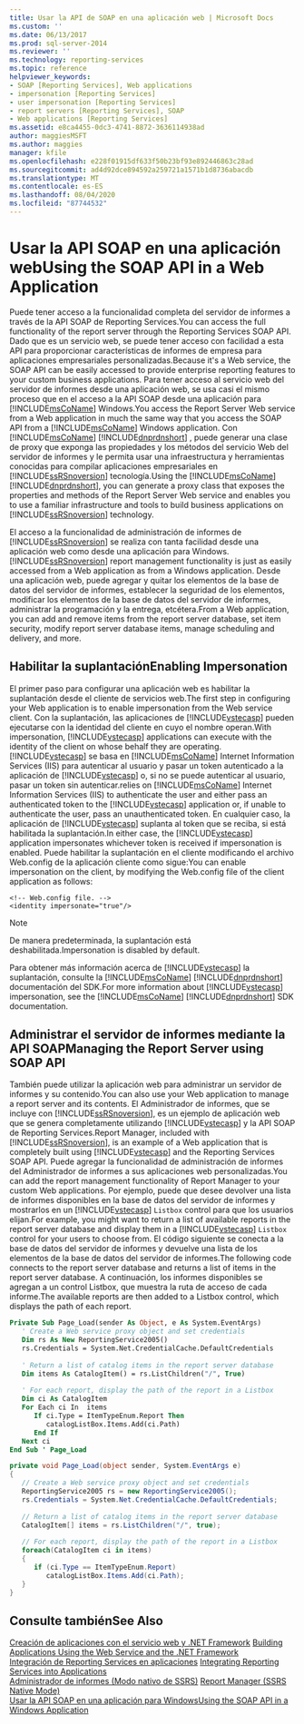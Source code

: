 ```yaml
---
title: Usar la API de SOAP en una aplicación web | Microsoft Docs
ms.custom: ''
ms.date: 06/13/2017
ms.prod: sql-server-2014
ms.reviewer: ''
ms.technology: reporting-services
ms.topic: reference
helpviewer_keywords:
- SOAP [Reporting Services], Web applications
- impersonation [Reporting Services]
- user impersonation [Reporting Services]
- report servers [Reporting Services], SOAP
- Web applications [Reporting Services]
ms.assetid: e8ca4455-0dc3-4741-8872-3636114938ad
author: maggiesMSFT
ms.author: maggies
manager: kfile
ms.openlocfilehash: e228f01915df633f50b23bf93e892446863c28ad
ms.sourcegitcommit: ad4d92dce894592a259721a1571b1d8736abacdb
ms.translationtype: MT
ms.contentlocale: es-ES
ms.lasthandoff: 08/04/2020
ms.locfileid: "87744532"
---
```

# <a name="using-the-soap-api-in-a-web-application"></a><span data-ttu-id="cd24f-102">Usar la API SOAP en una aplicación web</span><span class="sxs-lookup"><span data-stu-id="cd24f-102">Using the SOAP API in a Web Application</span></span>
  <span data-ttu-id="cd24f-103">Puede tener acceso a la funcionalidad completa del servidor de informes a través de la API SOAP de Reporting Services.</span><span class="sxs-lookup"><span data-stu-id="cd24f-103">You can access the full functionality of the report server through the Reporting Services SOAP API.</span></span> <span data-ttu-id="cd24f-104">Dado que es un servicio web, se puede tener acceso con facilidad a esta API para proporcionar características de informes de empresa para aplicaciones empresariales personalizadas.</span><span class="sxs-lookup"><span data-stu-id="cd24f-104">Because it's a Web service, the SOAP API can be easily accessed to provide enterprise reporting features to your custom business applications.</span></span> <span data-ttu-id="cd24f-105">Para tener acceso al servicio web del servidor de informes desde una aplicación web, se usa casi el mismo proceso que en el acceso a la API SOAP desde una aplicación para [!INCLUDE[msCoName](../../includes/msconame-md.md)] Windows.</span><span class="sxs-lookup"><span data-stu-id="cd24f-105">You access the Report Server Web service from a Web application in much the same way that you access the SOAP API from a [!INCLUDE[msCoName](../../includes/msconame-md.md)] Windows application.</span></span> <span data-ttu-id="cd24f-106">Con [!INCLUDE[msCoName](../../includes/msconame-md.md)] [!INCLUDE[dnprdnshort](../../includes/dnprdnshort-md.md)] , puede generar una clase de proxy que exponga las propiedades y los métodos del servicio Web del servidor de informes y le permita usar una infraestructura y herramientas conocidas para compilar aplicaciones empresariales en [!INCLUDE[ssRSnoversion](../../includes/ssrsnoversion-md.md)] tecnología.</span><span class="sxs-lookup"><span data-stu-id="cd24f-106">Using the [!INCLUDE[msCoName](../../includes/msconame-md.md)] [!INCLUDE[dnprdnshort](../../includes/dnprdnshort-md.md)], you can generate a proxy class that exposes the properties and methods of the Report Server Web service and enables you to use a familiar infrastructure and tools to build business applications on [!INCLUDE[ssRSnoversion](../../includes/ssrsnoversion-md.md)] technology.</span></span>  
  
 <span data-ttu-id="cd24f-107">El acceso a la funcionalidad de administración de informes de [!INCLUDE[ssRSnoversion](../../includes/ssrsnoversion-md.md)] se realiza con tanta facilidad desde una aplicación web como desde una aplicación para Windows.</span><span class="sxs-lookup"><span data-stu-id="cd24f-107">[!INCLUDE[ssRSnoversion](../../includes/ssrsnoversion-md.md)] report management functionality is just as easily accessed from a Web application as from a Windows application.</span></span> <span data-ttu-id="cd24f-108">Desde una aplicación web, puede agregar y quitar los elementos de la base de datos del servidor de informes, establecer la seguridad de los elementos, modificar los elementos de la base de datos del servidor de informes, administrar la programación y la entrega, etcétera.</span><span class="sxs-lookup"><span data-stu-id="cd24f-108">From a Web application, you can add and remove items from the report server database, set item security, modify report server database items, manage scheduling and delivery, and more.</span></span>  
  
## <a name="enabling-impersonation"></a><span data-ttu-id="cd24f-109">Habilitar la suplantación</span><span class="sxs-lookup"><span data-stu-id="cd24f-109">Enabling Impersonation</span></span>  
 <span data-ttu-id="cd24f-110">El primer paso para configurar una aplicación web es habilitar la suplantación desde el cliente de servicios web.</span><span class="sxs-lookup"><span data-stu-id="cd24f-110">The first step in configuring your Web application is to enable impersonation from the Web service client.</span></span> <span data-ttu-id="cd24f-111">Con la suplantación, las aplicaciones de [!INCLUDE[vstecasp](../../includes/vstecasp-md.md)] pueden ejecutarse con la identidad del cliente en cuyo el nombre operan.</span><span class="sxs-lookup"><span data-stu-id="cd24f-111">With impersonation, [!INCLUDE[vstecasp](../../includes/vstecasp-md.md)] applications can execute with the identity of the client on whose behalf they are operating.</span></span> [!INCLUDE[vstecasp](../../includes/vstecasp-md.md)] <span data-ttu-id="cd24f-112">se basa en [!INCLUDE[msCoName](../../includes/msconame-md.md)] Internet Information Services (IIS) para autenticar al usuario y pasar un token autenticado a la aplicación de [!INCLUDE[vstecasp](../../includes/vstecasp-md.md)] o, si no se puede autenticar al usuario, pasar un token sin autenticar.</span><span class="sxs-lookup"><span data-stu-id="cd24f-112">relies on [!INCLUDE[msCoName](../../includes/msconame-md.md)] Internet Information Services (IIS) to authenticate the user and either pass an authenticated token to the [!INCLUDE[vstecasp](../../includes/vstecasp-md.md)] application or, if unable to authenticate the user, pass an unauthenticated token.</span></span> <span data-ttu-id="cd24f-113">En cualquier caso, la aplicación de [!INCLUDE[vstecasp](../../includes/vstecasp-md.md)] suplanta al token que se reciba, si está habilitada la suplantación.</span><span class="sxs-lookup"><span data-stu-id="cd24f-113">In either case, the [!INCLUDE[vstecasp](../../includes/vstecasp-md.md)] application impersonates whichever token is received if impersonation is enabled.</span></span> <span data-ttu-id="cd24f-114">Puede habilitar la suplantación en el cliente modificando el archivo Web.config de la aplicación cliente como sigue:</span><span class="sxs-lookup"><span data-stu-id="cd24f-114">You can enable impersonation on the client, by modifying the Web.config file of the client application as follows:</span></span>  
  
```  
<!-- Web.config file. -->  
<identity impersonate="true"/>  
```  
  
> [!NOTE]  
>  <span data-ttu-id="cd24f-115">De manera predeterminada, la suplantación está deshabilitada.</span><span class="sxs-lookup"><span data-stu-id="cd24f-115">Impersonation is disabled by default.</span></span>  
  
 <span data-ttu-id="cd24f-116">Para obtener más información acerca de [!INCLUDE[vstecasp](../../includes/vstecasp-md.md)] la suplantación, consulte la [!INCLUDE[msCoName](../../includes/msconame-md.md)] [!INCLUDE[dnprdnshort](../../includes/dnprdnshort-md.md)] documentación del SDK.</span><span class="sxs-lookup"><span data-stu-id="cd24f-116">For more information about [!INCLUDE[vstecasp](../../includes/vstecasp-md.md)] impersonation, see the [!INCLUDE[msCoName](../../includes/msconame-md.md)] [!INCLUDE[dnprdnshort](../../includes/dnprdnshort-md.md)] SDK documentation.</span></span>  
  
## <a name="managing-the-report-server-using-soap-api"></a><span data-ttu-id="cd24f-117">Administrar el servidor de informes mediante la API SOAP</span><span class="sxs-lookup"><span data-stu-id="cd24f-117">Managing the Report Server using SOAP API</span></span>  
 <span data-ttu-id="cd24f-118">También puede utilizar la aplicación web para administrar un servidor de informes y su contenido.</span><span class="sxs-lookup"><span data-stu-id="cd24f-118">You can also use your Web application to manage a report server and its contents.</span></span> <span data-ttu-id="cd24f-119">El Administrador de informes, que se incluye con [!INCLUDE[ssRSnoversion](../../includes/ssrsnoversion-md.md)], es un ejemplo de aplicación web que se genera completamente utilizando [!INCLUDE[vstecasp](../../includes/vstecasp-md.md)] y la API SOAP de Reporting Services.</span><span class="sxs-lookup"><span data-stu-id="cd24f-119">Report Manager, included with [!INCLUDE[ssRSnoversion](../../includes/ssrsnoversion-md.md)], is an example of a Web application that is completely built using [!INCLUDE[vstecasp](../../includes/vstecasp-md.md)] and the Reporting Services SOAP API.</span></span> <span data-ttu-id="cd24f-120">Puede agregar la funcionalidad de administración de informes del Administrador de informes a sus aplicaciones web personalizadas.</span><span class="sxs-lookup"><span data-stu-id="cd24f-120">You can add the report management functionality of Report Manager to your custom Web applications.</span></span> <span data-ttu-id="cd24f-121">Por ejemplo, puede que desee devolver una lista de informes disponibles en la base de datos del servidor de informes y mostrarlos en un [!INCLUDE[vstecasp](../../includes/vstecasp-md.md)] `Listbox` control para que los usuarios elijan.</span><span class="sxs-lookup"><span data-stu-id="cd24f-121">For example, you might want to return a list of available reports in the report server database and display them in a [!INCLUDE[vstecasp](../../includes/vstecasp-md.md)] `Listbox` control for your users to choose from.</span></span> <span data-ttu-id="cd24f-122">El código siguiente se conecta a la base de datos del servidor de informes y devuelve una lista de los elementos de la base de datos del servidor de informes.</span><span class="sxs-lookup"><span data-stu-id="cd24f-122">The following code connects to the report server database and returns a list of items in the report server database.</span></span> <span data-ttu-id="cd24f-123">A continuación, los informes disponibles se agregan a un control Listbox, que muestra la ruta de acceso de cada informe.</span><span class="sxs-lookup"><span data-stu-id="cd24f-123">The available reports are then added to a Listbox control, which displays the path of each report.</span></span>  
  
```vb  
Private Sub Page_Load(sender As Object, e As System.EventArgs)  
   ' Create a Web service proxy object and set credentials  
   Dim rs As New ReportingService2005()  
   rs.Credentials = System.Net.CredentialCache.DefaultCredentials  
  
   ' Return a list of catalog items in the report server database  
   Dim items As CatalogItem() = rs.ListChildren("/", True)  
  
   ' For each report, display the path of the report in a Listbox  
   Dim ci As CatalogItem  
   For Each ci In  items  
      If ci.Type = ItemTypeEnum.Report Then  
         catalogListBox.Items.Add(ci.Path)  
      End If  
   Next ci  
End Sub ' Page_Load   
```  
  
```csharp  
private void Page_Load(object sender, System.EventArgs e)  
{  
   // Create a Web service proxy object and set credentials  
   ReportingService2005 rs = new ReportingService2005();  
   rs.Credentials = System.Net.CredentialCache.DefaultCredentials;  
  
   // Return a list of catalog items in the report server database  
   CatalogItem[] items = rs.ListChildren("/", true);  
  
   // For each report, display the path of the report in a Listbox  
   foreach(CatalogItem ci in items)  
   {  
      if (ci.Type == ItemTypeEnum.Report)  
         catalogListBox.Items.Add(ci.Path);  
   }  
}  
```  
  
## <a name="see-also"></a><span data-ttu-id="cd24f-124">Consulte también</span><span class="sxs-lookup"><span data-stu-id="cd24f-124">See Also</span></span>  
 <span data-ttu-id="cd24f-125">[Creación de aplicaciones con el servicio web y .NET Framework](../report-server-web-service/net-framework/building-applications-using-the-web-service-and-the-net-framework.md) </span><span class="sxs-lookup"><span data-stu-id="cd24f-125">[Building Applications Using the Web Service and the .NET Framework](../report-server-web-service/net-framework/building-applications-using-the-web-service-and-the-net-framework.md) </span></span>  
 <span data-ttu-id="cd24f-126">[Integración de Reporting Services en aplicaciones](../application-integration/integrating-reporting-services-into-applications.md) </span><span class="sxs-lookup"><span data-stu-id="cd24f-126">[Integrating Reporting Services into Applications](../application-integration/integrating-reporting-services-into-applications.md) </span></span>  
 <span data-ttu-id="cd24f-127">[Administrador de informes &#40;Modo nativo de SSRS&#41;](../report-manager-ssrs-native-mode.md) </span><span class="sxs-lookup"><span data-stu-id="cd24f-127">[Report Manager  &#40;SSRS Native Mode&#41;](../report-manager-ssrs-native-mode.md) </span></span>  
 [<span data-ttu-id="cd24f-128">Usar la API SOAP en una aplicación para Windows</span><span class="sxs-lookup"><span data-stu-id="cd24f-128">Using the SOAP API in a Windows Application</span></span>](integrating-reporting-services-using-soap-windows-application.md)  
  
  
